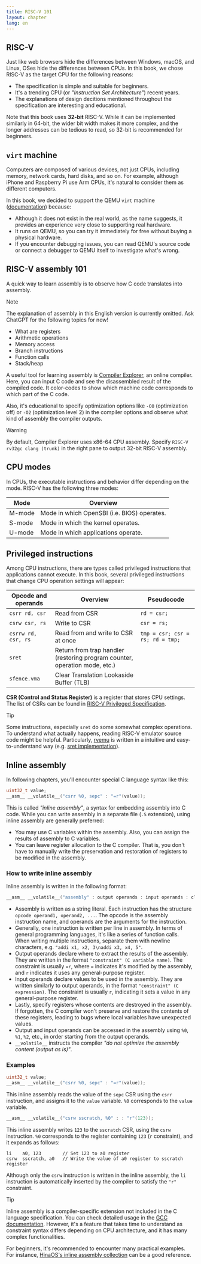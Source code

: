 ```yaml
---
title: RISC-V 101
layout: chapter
lang: en
---
```


## RISC-V

Just like web browsers hide the differences between Windows, macOS, and Linux, OSes hide the differences between CPUs. In this book, we chose RISC-V as the target CPU for the following reasons:

- The specification is simple and suitable for beginners.
- It's a trending CPU (or *"Instruction Set Architecture"*) recent years.
- The explanations of design decitions mentioned throughout the specification are interesting and educational.

Note that this book uses **32-bit** RISC-V. While it can be implemented similarly in 64-bit, the wider bit width makes it more complex, and the longer addresses can be tedious to read, so 32-bit is recommended for beginners.

## `virt` machine

Computers are composed of various devices, not just CPUs, including memory, network cards, hard disks, and so on. For example, although iPhone and Raspberry Pi use Arm CPUs, it's natural to consider them as different computers.

In this book, we decided to support the QEMU `virt` machine ([documentation](https://www.qemu.org/docs/master/system/riscv/virt.html)) because:

- Although it does not exist in the real world, as the name suggests, it provides an experience very close to supporting real hardware.
- It runs on QEMU, so you can try it immediately for free without buying a physical hardware.
- If you encounter debugging issues, you can read QEMU's source code or connect a debugger to QEMU itself to investigate what's wrong.

## RISC-V assembly 101

A quick way to learn assembly is to observe how C code translates into assembly. 

> [!NOTE]
>
> The explanation of assembly in this English version is currently omitted. Ask ChatGPT for the following topics for now!
> 
> - What are registers
> - Arithmetic operations
> - Memory access
> - Branch instructions
> - Function calls
> - Stack/heap

A useful tool for learning assembly is [Compiler Explorer](https://godbolt.org/), an online compiler. Here, you can input C code and see the disassembled result of the compiled code. It color-codes to show which machine code corresponds to which part of the C code.

Also, it's educational to specify optimization options like `-O0` (optimization off) or `-O2` (optimization level 2) in the compiler options and observe what kind of assembly the compiler outputs.

> [!WARNING]
>
> By default, Compiler Explorer uses x86-64 CPU assembly. Specify `RISC-V rv32gc clang (trunk)` in the right pane to output 32-bit RISC-V assembly.

## CPU modes

In CPUs, the executable instructions and behavior differ depending on the mode. RISC-V has the following three modes:

| Mode   | Overview                            |
| ------ | ----------------------------------- |
| M-mode | Mode in which OpenSBI (i.e. BIOS) operates.     |
| S-mode | Mode in which the kernel operates.  |
| U-mode | Mode in which applications operate. |

## Privileged instructions

Among CPU instructions, there are types called privileged instructions that applications cannot execute. In this book, several privileged instructions that change CPU operation settings will appear:

| Opcode and operands | Overview                                                                   | Pseudocode                       |
| ------------------------ | -------------------------------------------------------------------------- | -------------------------------- |
| `csrr rd, csr`           | Read from CSR                                                              | `rd = csr;`                      |
| `csrw csr, rs`           | Write to CSR                                                               | `csr = rs;`                      |
| `csrrw rd, csr, rs`      | Read from and write to CSR at once                                         | `tmp = csr; csr = rs; rd = tmp;` |
| `sret`                   | Return from trap handler (restoring program counter, operation mode, etc.) |                                  |
| `sfence.vma`             | Clear Translation Lookaside Buffer (TLB)                                   |                                  |

**CSR (Control and Status Register)** is a register that stores CPU settings. The list of CSRs can be found in [RISC-V Privileged Specification](https://riscv.org/specifications/privileged-isa/).

> [!TIP]
>
> Some instructions, especially `sret` do some somewhat complex operations. To understand what actually happens, reading RISC-V emulator source code might be helpful. Particularly, [rvemu](https://github.com/d0iasm/rvemu) is written in a intuitive and easy-to-understand way (e.g. [sret implementation](https://github.com/d0iasm/rvemu/blob/f55eb5b376f22a73c0cf2630848c03f8d5c93922/src/cpu.rs#L3357-L3400)).


## Inline assembly

In following chapters, you'll encounter special C language syntax like this:

```c
uint32_t value;
__asm__ __volatile__("csrr %0, sepc" : "=r"(value));
```

This is called *"inline assembly"*, a syntax for embedding assembly into C code. While you can write assembly in a separate file (`.S` extension), using inline assembly are generally preferred:

- You may use C variables within the assembly. Also, you can assign the results of assembly to C variables.
- You can leave register allocation to the C compiler. That is, you don't have to manually write the preservation and restoration of registers to be modified in the assembly.

### How to write inline assembly

Inline assembly is written in the following format:

```c
__asm__ __volatile__("assembly" : output operands : input operands : clobbered registers);
```

- Assembly is written as a string literal. Each instruction has the structure `opcode operand1, operand2, ...`. The opcode is the assembly instruction name, and operands are the arguments for the instruction.
- Generally, one instruction is written per line in assembly. In terms of general programming languages, it's like a series of function calls. When writing multiple instructions, separate them with newline characters, e.g. `"addi x1, x2, 3\naddi x3, x4, 5"`.
- Output operands declare where to extract the results of the assembly. They are written in the format `"constraint" (C variable name)`. The constraint is usually `=r`, where `=` indicates it's modified by the assembly, and `r` indicates it uses any general-purpose register.
- Input operands declare values to be used in the assembly. They are written similarly to output operands, in the format `"constraint" (C expression)`. The constraint is usually `r`, indicating it sets a value in any general-purpose register.
- Lastly, specify registers whose contents are destroyed in the assembly. If forgotten, the C compiler won't preserve and restore the contents of these registers, leading to bugs where local variables have unexpected values.
- Output and input operands can be accessed in the assembly using `%0`, `%1`, `%2`, etc., in order starting from the output operands.
- `__volatile__` instructs the compiler *"do not optimize the assembly content (output as is)"*.

### Examples

```c
uint32_t value;
__asm__ __volatile__("csrr %0, sepc" : "=r"(value));
```

This inline assembly reads the value of the `sepc` CSR using the `csrr` instruction, and assigns it to the `value` variable. `%0` corresponds to the `value` variable.

```c
__asm__ __volatile__("csrw sscratch, %0" : : "r"(123));
```

This inline assembly writes `123` to the `sscratch` CSR, using the `csrw` instruction. `%0` corresponds to the register containing `123` (`r` constraint), and it expands as follows:

```
li    a0, 123        // Set 123 to a0 register
csrw  sscratch, a0   // Write the value of a0 register to sscratch register
```

Although only the `csrw` instruction is written in the inline assembly, the `li` instruction is automatically inserted by the compiler to satisfy the `"r"` constraint.

> [!TIP]
>
> Inline assembly is a compiler-specific extension not included in the C language specification. You can check detailed usage in the [GCC documentation](https://gcc.gnu.org/onlinedocs/gcc/Extended-Asm.html). However, it's a feature that takes time to understand as constraint syntax differs depending on CPU architecture, and it has many complex functionalities.
>
> For beginners, it's recommended to encounter many practical examples. For instance, [HinaOS's inline assembly collection](https://github.com/nuta/microkernel-book/blob/52d66bd58cd95424f009e2df8bc1184f6ffd9395/kernel/riscv32/asm.h) can be a good reference.
